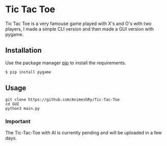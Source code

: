 # Tic Tac Toe

Tic Tac Toe is a very famouse game played with X's and O's with two players, I made a simple CLI version and then
made a GUI version with pygame.

## Installation

Use the package manager [pip](https://pip.pypa.io/en/stable/) to install the requirements.

```bash
$ pip install pygame
```

## Usage

```
git clone https://github.com/AnimeshRy/Tic-Tac-Toe
cd GUI
python3 main.py
```

### Important

The Tic-Tac-Toe with AI is currently pending and will be uploaded in a few days.
